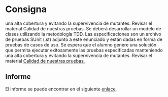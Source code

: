 # Consigna
una alta cobertura y evitando la supervivencia de mutantes. Revisar el material Calidad de nuestras pruebas.
Se deberá desarrollar un modelo de clases utilizando la metodología TDD. Las especificaciones son un 
archivo de pruebas SUnit (.st) adjunto a este enunciado y están dadas en forma de pruebas de casos de uso.
Se espera que el alumno genere una solución que permita ejecutar exitosamente las pruebas especificadas manteniendo 
una alta cobertura y evitando la supervivencia de mutantes. Revisar el material [Calidad de nuestras pruebas.](https://github.com/fiuba/algo3_test_quality)
## Informe

El informe se puede encontrar en el siguiente [enlace](./docs/).
